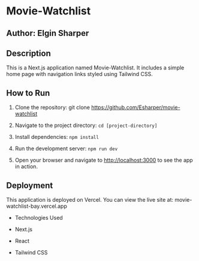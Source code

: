 
# Movie-Watchlist



## Author: Elgin Sharper



## Description 

 

This is a Next.js application named Movie-Watchlist. It includes a simple home page with navigation links styled using Tailwind CSS.



## How to Run



1. Clone the repository: git clone https://github.com/Esharper/movie-watchlist

2. Navigate to the project directory: `cd [project-directory]`

3. Install dependencies: `npm install`

4. Run the development server: `npm run dev`

5. Open your browser and navigate to [http://localhost:3000](http://localhost:3000) to see the app in action.



## Deployment



This application is deployed on Vercel. You can view the live site at: movie-watchlist-bay.vercel.app



- Technologies Used

- Next.js

- React

- Tailwind CSS